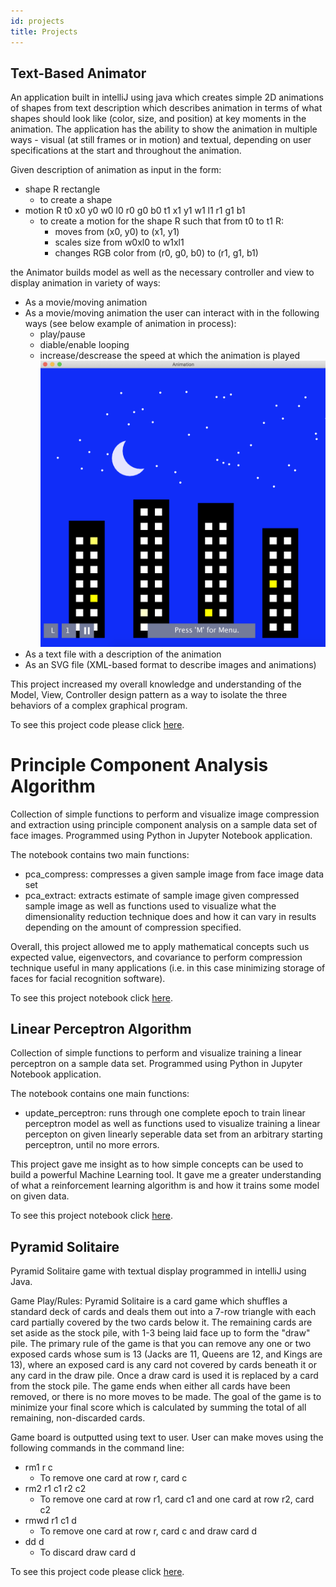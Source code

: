 ```yaml
---
id: projects
title: Projects
---
```


## Text-Based Animator
An application built in intelliJ using java which creates simple 2D animations of shapes from text description which describes animation in terms of what shapes should look like (color, size, and position) at key moments in the animation. The application has the ability to show the animation in multiple ways - visual (at still frames or in motion) and textual, depending on user specifications at the start and throughout the animation.
		
Given description of animation as input in the form:  
+ shape R rectangle 
    - to create a shape 
 + motion R t0 x0 y0 w0 l0 r0 g0 b0 t1 x1 y1 w1 l1 r1 g1 b1
    - to create a motion for the shape R such that from t0 to t1 R:
  		- moves from (x0, y0) to (x1, y1)
		- scales size from w0xl0 to w1xl1
		- changes RGB color from (r0, g0, b0) to (r1, g1, b1) 
	
the Animator builds model as well as the necessary controller and view to display animation in variety of ways:
+ As a movie/moving animation
+ As a movie/moving animation the user can interact with in the following ways (see below example of animation in process):
    - play/pause
    - diable/enable looping
    - increase/descrease the speed at which the animation is played
![Add image for project with alternate text for image](./assets/buildings-screenshot.png)
+ As a text file with a description of the animation
+ As an SVG file (XML-based format to describe images and animations)

This project increased my overall knowledge and understanding of the Model, View, Controller design pattern as a way to isolate the three behaviors of a complex graphical program.

To see this project code please click [here](https://github.com/hannah-weber/Animator).

# Principle Component Analysis Algorithm
Collection of simple functions to perform and visualize image compression and extraction using principle component analysis on a sample data set of face images. Programmed using Python in Jupyter Notebook application.

The notebook contains two main functions:
- pca_compress: compresses a given sample image from face image data set
- pca_extract: extracts estimate of sample image given compressed sample image
as well as functions used to visualize what the dimensionality reduction technique does and how it can vary in results depending on the amount of compression specified.

Overall, this project allowed me to apply mathematical concepts such us expected value, eigenvectors, and covariance to perform compression technique useful in many applications (i.e. in this case minimizing storage of faces for facial recognition software).

To see this project notebook click [here](https://github.com/hannah-weber/PrincipleComponentAnalysis).

## Linear Perceptron Algorithm
Collection of simple functions to perform and visualize training a linear perceptron on a sample data set. Programmed using Python in Jupyter Notebook application.

The notebook contains one main functions:
- update_perceptron: runs through one complete epoch to train linear perceptron model
as well as functions used to visualize training a linear percepton on given linearly seperable data set from an arbitrary starting perceptron, until no more errors.

This project gave me insight as to how simple concepts can be used to build a powerful Machine Learning tool. It gave me a greater understanding of what a reinforcement learning algorithm is and how it trains some model on given data.

To see this project notebook click [here](https://github.com/hannah-weber/LinearPerceptron).



## Pyramid Solitaire
Pyramid Solitaire game with textual display programmed in intelliJ using Java.

Game Play/Rules: 
Pyramid Solitaire is a card game which shuffles a standard deck of cards and deals them out into a 7-row triangle with each card partially covered by the two cards below it. The remaining cards are set aside as the stock pile, with 1-3 being laid face up to form the "draw" pile. The primary rule of the game is that you can remove any one or two exposed cards whose sum is 13 (Jacks are 11, Queens are 12, and Kings are 13), where an exposed card is any card not covered by cards beneath it or any card in the draw pile. Once a draw card is used it is replaced by a card from the stock pile. The game ends when either all cards have been removed, or there is no more moves to be made. The goal of the game is to minimize your final score which is calculated by summing the total of all remaining, non-discarded cards.

Game board is outputted using text to user. User can make moves using the following commands in the command line:
+ rm1 r c
	- To remove one card at row r, card c           
+ rm2 r1 c1 r2 c2
	- To remove one card at row r1, card c1 and one card at row r2, card c2 
+ rmwd  r1 c1 d
	- To remove one card at row r, card c and draw card d 
+ dd d
	- To discard draw card d 

To see this project code please click [here](https://github.com/hannah-weber/PyramidSolitaire).



